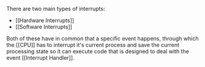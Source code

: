 There are two main types of interrupts:
- [[Hardware Interrupts]]
- [[Software Interrupts]]

Both of these have in common that a specific event happens, through which the [[CPU]] has to interrupt it's current process and save the current processing state so it can execute code that is designed to deal with the event [[Interrupt Handler]].